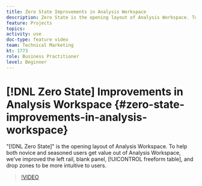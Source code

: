 ```yaml
---
title: Zero State Improvements in Analysis Workspace
description: Zero State is the opening layout of Analysis Workspace. To help both novice and seasoned users get value out of Analysis Workspace, we've improved the left rail, blank panel, freeform table, and drop zones to be more intuitive to users.
feature: Projects
topics: 
activity: use
doc-type: feature video
team: Technical Marketing
kt: 1773
role: Business Practitioner
level: Beginner
---
```


# [!DNL Zero State] Improvements in Analysis Workspace {#zero-state-improvements-in-analysis-workspace}

"[!DNL Zero State]" is the opening layout of Analysis Workspace. To help both novice and seasoned users get value out of Analysis Workspace, we've improved the left rail, blank panel, [!UICONTROL freeform table], and drop zones to be more intuitive to users.

>[!VIDEO](https://video.tv.adobe.com/v/23560/?quality=12)
